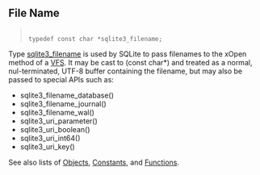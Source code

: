 ## File Name




> ```
> 
> typedef const char *sqlite3_filename;
> 
> ```



Type [sqlite3\_filename](../c3ref/filename.html) is used by SQLite to pass filenames to the
xOpen method of a [VFS](../vfs.html). It may be cast to (const char\*) and treated
as a normal, nul\-terminated, UTF\-8 buffer containing the filename, but
may also be passed to special APIs such as:


* sqlite3\_filename\_database()
* sqlite3\_filename\_journal()
* sqlite3\_filename\_wal()
* sqlite3\_uri\_parameter()
* sqlite3\_uri\_boolean()
* sqlite3\_uri\_int64()
* sqlite3\_uri\_key()




See also lists of
 [Objects](../c3ref/objlist.html),
 [Constants](../c3ref/constlist.html), and
 [Functions](../c3ref/funclist.html).



